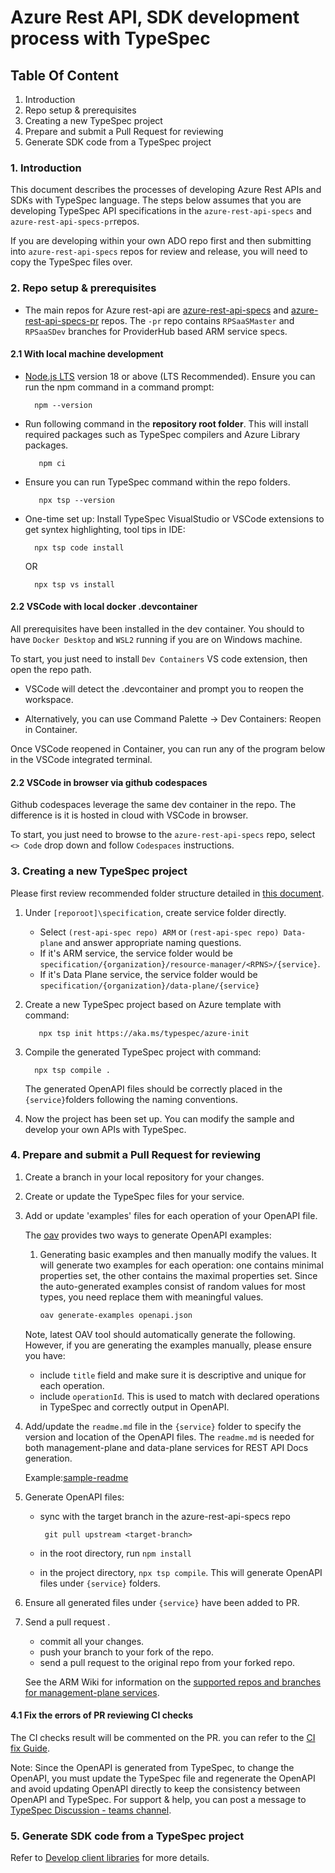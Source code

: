 # Azure Rest API, SDK development process with TypeSpec

## Table Of Content

1. Introduction
2. Repo setup & prerequisites
3. Creating a new TypeSpec project
4. Prepare and submit a Pull Request for reviewing
5. Generate SDK code from a TypeSpec project

### 1. Introduction

This document describes the processes of developing Azure Rest APIs and SDKs with TypeSpec language. The steps below
 assumes that you are developing TypeSpec API specifications in the `azure-rest-api-specs` and `azure-rest-api-specs-pr`repos.

If you are developing within your own ADO repo first and then submitting into `azure-rest-api-specs` repos for review and
 release, you will need to copy the TypeSpec files over.

### 2. Repo setup & prerequisites

- The main repos for Azure rest-api are [azure-rest-api-specs](https://github.com/azure/azure-rest-api-specs) and [azure-rest-api-specs-pr](https://github.com/azure/azure-rest-api-specs-pr)
 repos. The `-pr` repo contains `RPSaaSMaster` and `RPSaaSDev` branches for ProviderHub based ARM service specs.

#### 2.1 With local machine development

- [Node.js LTS](https://nodejs.org/en) version 18 or above (LTS Recommended).
 Ensure you can run the npm command in a command prompt:

  ```npm
    npm --version
  ```

- Run following command in the **repository root folder**. This will install required packages such as TypeSpec
 compilers and Azure Library packages.

  ```npm
     npm ci
  ```

- Ensure you can run TypeSpec command within the repo folders.

  ```npm
     npx tsp --version
  ```

- One-time set up: Install TypeSpec VisualStudio or VSCode extensions to get syntex highlighting, tool tips in IDE:
  
  ```npm
    npx tsp code install
  ```

  OR

    ```npm
      npx tsp vs install
    ```

#### 2.2  VSCode with local docker .devcontainer

All prerequisites have been installed in the dev container. You should to have `Docker Desktop` and `WSL2` running if
 you are on Windows machine.

To start, you just need to install `Dev Containers` VS code extension, then open the repo path.

- VSCode will detect the .devcontainer and prompt you to reopen the workspace.

- Alternatively, you can use Command Palette -> Dev Containers: Reopen in Container.
  
Once VSCode reopened in Container, you can run any of the program below in the VSCode integrated terminal.

#### 2.2 VSCode in browser via github codespaces

Github codespaces leverage the same dev container in the repo. The difference is it is hosted in cloud with VSCode in
 browser.

To start, you just need to browse to the `azure-rest-api-specs` repo, select `<> Code` drop down and follow `Codespaces`
 instructions.

### 3. Creating a new TypeSpec project

Please first review recommended folder structure detailed in [this document](https://github.com/Azure/azure-rest-api-specs/blob/main/documentation/directory-structure.md).

1. Under `[reporoot]\specification`, create service folder directly.
   - Select `(rest-api-spec repo) ARM` or `(rest-api-spec repo) Data-plane` and answer appropriate naming questions.
   - If it's ARM service, the service folder would be `specification/{organization}/resource-manager/<RPNS>/{service}`.
   - If it's Data Plane service, the service folder would be `specification/{organization}/data-plane/{service}`
2. Create a new TypeSpec project based on Azure template with command:

    ```cli
       npx tsp init https://aka.ms/typespec/azure-init
    ```
3. Compile the generated TypeSpec project with command:

    ```cli
      npx tsp compile .
    ```

    The generated OpenAPI files should be correctly placed in the `{service}`folders following the naming conventions.

4. Now the project has been set up. You can modify the sample and develop your own APIs with TypeSpec.

### 4. Prepare and submit a Pull Request for reviewing

1. Create a branch in your local repository for your changes.

2. Create or update the TypeSpec files for your service.

3. Add or update 'examples' files for each operation of your OpenAPI file.

   The [oav](https://github.com/Azure/oav) provides two ways to generate OpenAPI examples:

   1. Generating basic examples and then manually modify the values. It will generate two examples for each operation:
    one contains minimal properties set, the other contains the maximal properties set. Since the auto-generated
     examples consist of random values for most types, you need replace them with meaningful values.

       ```bash
       oav generate-examples openapi.json
       ```

    Note, latest OAV tool should automatically generate the following. However, if you are generating the examples manually,
     please ensure you have:
    - include `title` field and make sure it is descriptive and unique for each operation.
    - include `operationId`. This is used to match with declared operations in TypeSpec and correctly output in OpenAPI.

4. Add/update the `readme.md` file in the `{service}` folder to specify the version and location of the OpenAPI files. The `readme.md` is needed for both management-plane and data-plane services for REST API Docs generation.

   Example:[sample-readme](https://github.com/Azure/azure-rest-api-specs/blob/main/specification/widget/resource-manager/Microsoft.Widget/Widget/readme.md)

5. Generate OpenAPI files:
   - sync with the target branch in the azure-rest-api-specs repo

      ```git
       git pull upstream <target-branch>
      ```

   - in the root directory, run `npm install`
   - in the project directory, `npx tsp compile`. This will generate OpenAPI files under `{service}` folders.

6. Ensure all generated files under `{service}` have been added to PR.

7. Send a pull request .

   - commit all your changes.
   - push your branch to your fork of the repo.
   - send a pull request to the original repo from your forked repo.

   See the ARM Wiki for information on the [supported repos and branches for management-plane services](https://armwiki.azurewebsites.net/rpaas/swaggeronboarding.html#supported-github-reposbranches).

#### 4.1 Fix the errors of PR reviewing CI checks

The CI checks result will be commented on the PR. you can refer to the [CI fix Guide](https://github.com/Azure/azure-rest-api-specs/blob/main/documentation/ci-fix.md).

Note:
Since the OpenAPI is generated from TypeSpec, to change the OpenAPI, you must update the TypeSpec file and regenerate the
 OpenAPI and avoid updating OpenAPI directly to keep the consistency between OpenAPI and TypeSpec.
For support & help, you can post a message to [TypeSpec Discussion - teams channel](https://teams.microsoft.com/l/channel/19%3A906c1efbbec54dc8949ac736633e6bdf%40thread.skype/TypeSpec%20Discussion?groupId=3e17dcb0-4257-4a30-b843-77f47f1d4121&tenantId=72f988bf-86f1-41af-91ab-2d7cd011db47).

### 5. Generate SDK code from a TypeSpec project

Refer to [Develop client libraries](https://eng.ms/docs/products/azure-developer-experience/develop/sdk-develop?tabs=management) for more details.
